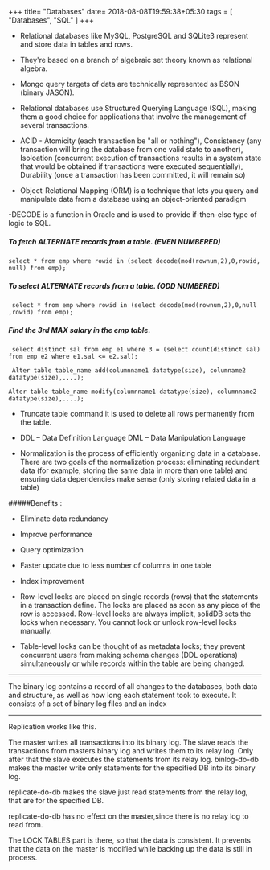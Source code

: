 +++
title= "Databases"
date= 2018-08-08T19:59:38+05:30
tags = [
    "Databases",
    "SQL"
   ]
+++

- Relational databases like MySQL, PostgreSQL and SQLite3 represent and store data in tables and rows. 

- They're based on a branch of algebraic set theory known as relational algebra.

- Mongo query targets of data are technically represented as BSON (binary JASON).

- Relational databases use Structured Querying Language (SQL), making them a good choice for applications that involve the management of several 
transactions. 

- ACID -  Atomicity (each transaction be "all or nothing"), Consistency (any transaction will bring the database from one valid state to another), Isoloation (concurrent execution of transactions results in a system state that would be obtained if transactions were executed sequentially), Durability (once a transaction has been committed, it will remain so)

- Object-Relational Mapping (ORM) is a technique that lets you query and manipulate data from a database using an object-oriented paradigm



-DECODE is a function in Oracle and is used to provide if-then-else type of logic to SQL.


##### To fetch ALTERNATE records from a table. (EVEN NUMBERED)

```select * from emp where rowid in (select decode(mod(rownum,2),0,rowid, null) from emp);```

##### To select ALTERNATE records from a table. (ODD NUMBERED)
``` select * from emp where rowid in (select decode(mod(rownum,2),0,null ,rowid) from emp);```

##### Find the 3rd MAX salary in the emp table.
``` select distinct sal from emp e1 where 3 = (select count(distinct sal) from emp e2 where e1.sal <= e2.sal);```

``` Alter table table_name add(columnname1 datatype(size), columname2 datatype(size),....);```

```Alter table table_name modify(columnname1 datatype(size), columnname2 datatype(size),....);```

- Truncate table command it is used to delete all rows permanently from the table.


- DDL – Data Definition Language
DML – Data Manipulation Language


- Normalization is the process of efficiently organizing data in a database. There are two goals of the normalization process: eliminating redundant data (for example, storing the same data in more than one table) and ensuring data dependencies make sense (only storing related data in a table)

#####Benefits :
-  Eliminate data redundancy
- Improve performance
- Query optimization
- Faster update due to less number of columns in one table
- Index improvement



- Row-level locks are placed on single records (rows) that the statements in a transaction define. The locks are placed as soon as any piece of the row is accessed.
Row-level locks are always implicit, solidDB sets the locks when necessary. You cannot lock or unlock row-level locks manually.

- Table-level locks can be thought of as metadata locks; they prevent concurrent users from making schema changes (DDL operations) simultaneously or while records within the table are being changed.
-----

The binary log contains a record of all changes to the databases, both data and structure, as well as how long each statement took to execute. It consists of a set of binary log files and an index

----
Replication works like this.

The master writes all transactions into its binary log.
The slave reads the transactions from masters binary log and writes them to its relay log.
Only after that the slave executes the statements from its relay log.
binlog-do-db makes the master write only statements for the specified DB into its binary log.

replicate-do-db makes the slave just read statements from the relay log, that are for the specified DB.

replicate-do-db has no effect on the master,since there is no relay log to read from.

The LOCK TABLES part is there, so that the data is consistent. It prevents that the data on the master is modified while backing up the data is still in process.

